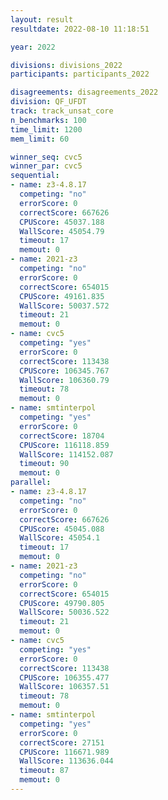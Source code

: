 ```yaml
---
layout: result
resultdate: 2022-08-10 11:18:51

year: 2022

divisions: divisions_2022
participants: participants_2022

disagreements: disagreements_2022
division: QF_UFDT
track: track_unsat_core
n_benchmarks: 100
time_limit: 1200
mem_limit: 60

winner_seq: cvc5
winner_par: cvc5
sequential:
- name: z3-4.8.17
  competing: "no"
  errorScore: 0
  correctScore: 667626
  CPUScore: 45037.188
  WallScore: 45054.79
  timeout: 17
  memout: 0
- name: 2021-z3
  competing: "no"
  errorScore: 0
  correctScore: 654015
  CPUScore: 49161.835
  WallScore: 50037.572
  timeout: 21
  memout: 0
- name: cvc5
  competing: "yes"
  errorScore: 0
  correctScore: 113438
  CPUScore: 106345.767
  WallScore: 106360.79
  timeout: 78
  memout: 0
- name: smtinterpol
  competing: "yes"
  errorScore: 0
  correctScore: 18704
  CPUScore: 116118.859
  WallScore: 114152.087
  timeout: 90
  memout: 0
parallel:
- name: z3-4.8.17
  competing: "no"
  errorScore: 0
  correctScore: 667626
  CPUScore: 45045.088
  WallScore: 45054.1
  timeout: 17
  memout: 0
- name: 2021-z3
  competing: "no"
  errorScore: 0
  correctScore: 654015
  CPUScore: 49790.805
  WallScore: 50036.522
  timeout: 21
  memout: 0
- name: cvc5
  competing: "yes"
  errorScore: 0
  correctScore: 113438
  CPUScore: 106355.477
  WallScore: 106357.51
  timeout: 78
  memout: 0
- name: smtinterpol
  competing: "yes"
  errorScore: 0
  correctScore: 27151
  CPUScore: 116671.989
  WallScore: 113636.044
  timeout: 87
  memout: 0
---
```

